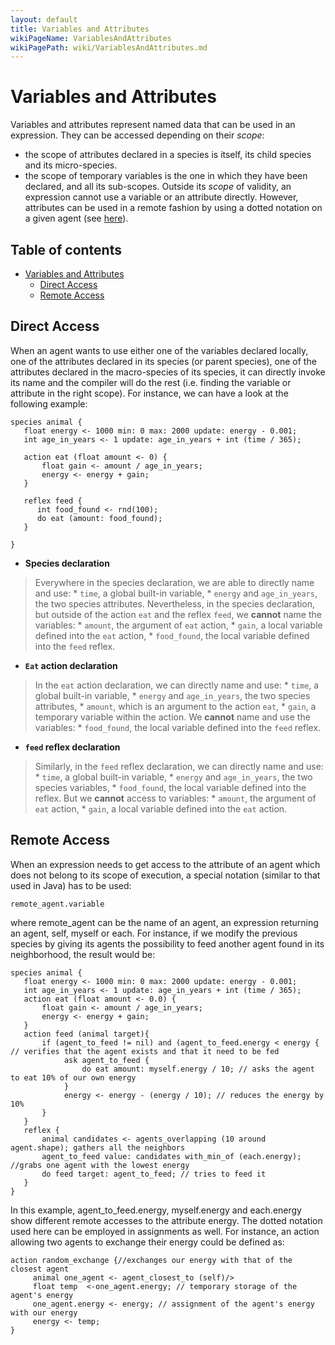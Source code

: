 ```yaml
---
layout: default
title: Variables and Attributes
wikiPageName: VariablesAndAttributes
wikiPagePath: wiki/VariablesAndAttributes.md
---
```


# Variables and Attributes



Variables and attributes represent named data that can be used in an expression. They can be accessed depending on their _scope_:
  * the scope of attributes declared in a species is itself, its child species and its micro-species.
  * the scope of temporary variables is the one in which they have been declared, and all its sub-scopes.
Outside its _scope_ of validity, an expression cannot use a variable or an attribute directly. However, attributes can be used in a remote fashion by using a dotted notation on a given agent (see [here](#Remote_Access)).


## Table of contents 

* [Variables and Attributes](#variables-and-attributes)
	* [Direct Access](#direct-access)
	* [Remote Access](#remote-access)



## Direct Access
When an agent wants to use either one of the variables declared locally, one of the attributes declared in its species (or parent species), one of the attributes declared in the macro-species of its species, it can directly invoke its name and the compiler will do the rest (i.e. finding the variable or attribute in the right scope).
For instance, we can have a look at the following example:

```
species animal {
   float energy <- 1000 min: 0 max: 2000 update: energy - 0.001;
   int age_in_years <- 1 update: age_in_years + int (time / 365);
   
   action eat (float amount <- 0) {
       float gain <- amount / age_in_years;
       energy <- energy + gain;
   }

   reflex feed {
      int food_found <- rnd(100);
      do eat (amount: food_found); 
   }

}
```

  * **Species declaration**
> Everywhere in the species declaration, we are able to directly name and use:
    * `time`, a global built-in variable,
    * `energy` and `age_in_years`, the two species attributes.
> Nevertheless, in the species declaration, but outside of the action `eat` and the reflex `feed`, we **cannot** name the variables:
    * `amount`, the argument of `eat` action,
    * `gain`, a local variable defined into the `eat` action,
    * `food_found`, the local variable defined into the `feed` reflex.

  * **`Eat` action declaration**
> In the `eat` action declaration, we can directly name and use:
    * `time`, a global built-in variable,
    * `energy` and `age_in_years`, the two species attributes,
    * `amount`, which is an argument to the action `eat`,
    * `gain`, a temporary variable within the action.
> We **cannot** name and use the variables:
    * `food_found`, the local variable defined into the `feed` reflex.

  * **`feed` reflex declaration**
> Similarly, in the `feed` reflex declaration, we can directly name and use:
    * `time`, a global built-in variable,
    * `energy` and `age_in_years`, the two species variables,
    * `food_found`, the local variable defined into the reflex.
> But we **cannot** access to variables:
    * `amount`, the argument of `eat` action,
    * `gain`, a local variable defined into the `eat` action.





## Remote Access
When an expression needs to get access to the attribute of an agent which does not belong to its scope of execution, a special notation (similar to that used in Java) has to be used:

```
remote_agent.variable
```

where remote\_agent can be the name of an agent, an expression returning an agent, self, myself or each. For instance, if we modify the previous species by giving its agents the possibility to feed another agent found in its neighborhood, the result would be:

```
species animal {
   float energy <- 1000 min: 0 max: 2000 update: energy - 0.001;
   int age_in_years <- 1 update: age_in_years + int (time / 365);
   action eat (float amount <- 0.0) {
       float gain <- amount / age_in_years;
       energy <- energy + gain;
   }
   action feed (animal target){
       if (agent_to_feed != nil) and (agent_to_feed.energy < energy { // verifies that the agent exists and that it need to be fed
            ask agent_to_feed {
                do eat amount: myself.energy / 10; // asks the agent to eat 10% of our own energy
            }
            energy <- energy - (energy / 10); // reduces the energy by 10%
       }
   }
   reflex {
       animal candidates <- agents_overlapping (10 around agent.shape); gathers all the neighbors
       agent_to_feed value: candidates with_min_of (each.energy); //grabs one agent with the lowest energy 
       do feed target: agent_to_feed; // tries to feed it
   }
}
```

In this example, agent\_to\_feed.energy, myself.energy and each.energy show different remote accesses to the attribute energy. The dotted notation used here can be employed in assignments as well. For instance, an action allowing two agents to exchange their energy could be defined as:

```
action random_exchange {//exchanges our energy with that of the closest agent
     animal one_agent <- agent_closest_to (self)/>
     float temp  <-one_agent.energy; // temporary storage of the agent's energy
     one_agent.energy <- energy; // assignment of the agent's energy with our energy
     energy <- temp;
}
```
